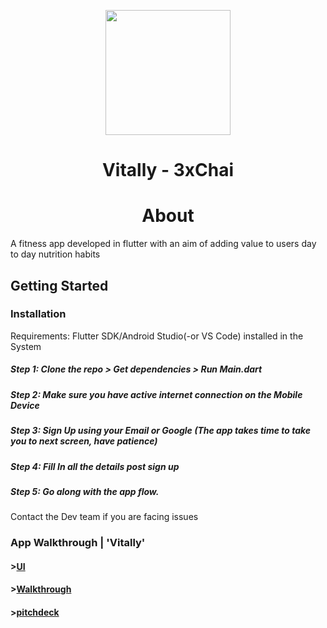 <p align="center"><img src="https://github.com/Hack-Rx/Vitally/tree/master/vitally/android/app/src/main/res/mipmap-xxxhdpi/ic_launcher.png" width="200" height="200"></p>
<h1 align="center">Vitally - 3xChai</H1>


<h1 align="center">About</H1>

A fitness app developed in flutter with an aim of adding value to users day to day nutrition habits

## Getting Started

### Installation

Requirements: Flutter SDK/Android Studio(-or VS Code) installed in the System

##### Step 1: Clone the repo > Get dependencies > Run Main.dart
##### Step 2: Make sure you have active internet connection on the Mobile Device
##### Step 3: Sign Up using your Email or Google (The app takes time to take you to next screen, have patience)
##### Step 4: Fill In all the details post sign up
##### Step 5: Go along with the app flow.
Contact the Dev team if you are facing issues

### App Walkthrough | 'Vitally'  
#### >[UI](https://www.figma.com/file/5N3RUxQ4JBH34GY2TCvCJF/Untitled?node-id=2%3A4)
#### >[Walkthrough](https://www.figma.com/proto/5N3RUxQ4JBH34GY2TCvCJF/Vitally?node-id=0%3A1&scaling=scale-down)
#### >[pitchdeck](https://www.canva.com/design/DAD7qG8LJM0/ZkbqrNKJrmANfU5KSJjSeA/view?utm_content=DAD7qG8LJM0&utm_campaign=designshare&utm_medium=link&utm_source=homepage_design_menu)


